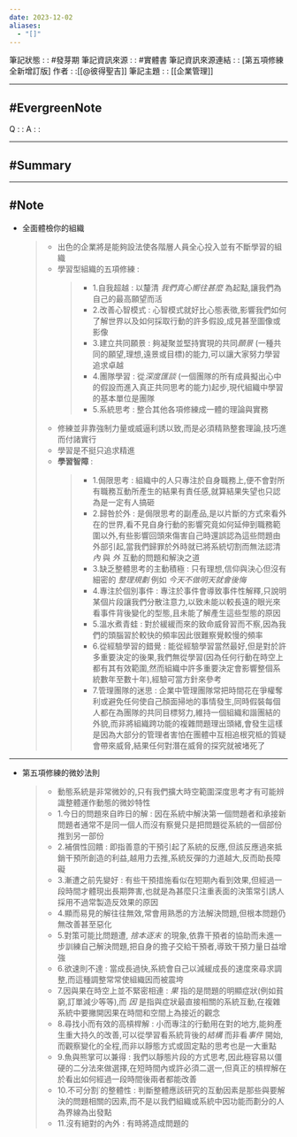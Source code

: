 ```yaml
---
date: 2023-12-02
aliases:
  - "[]"
---
```

筆記狀態 : :  #發芽期 
筆記資訊來源 : : #實體書 
筆記資訊來源連結 : : [第五項修練 全新增訂版]
作者 : :[[@彼得聖吉]]
筆記主題 : : [[企業管理]]

---
#EvergreenNote
---
Q : :
A : :

---
#Summary
---






---
#Note 
---
- 全面體檢你的組織 
	>- 出色的企業將是能夠設法使各階層人員全心投入並有不斷學習的組織
	>- 學習型組織的五項修練 : 
	>	>- 1.自我超越 : 以釐清 *我們真心嚮往甚麼* 為起點,讓我們為自己的最高願望而活
	>	>- 2.改善心智模式 : 心智模式就好比心態表徵,影響我們如何了解世界以及如何採取行動的許多假設,成見甚至圖像或影像
	>	>- 3.建立共同願景 : 夠凝聚並堅持實現的共同*願景* (一種共同的願望,理想,遠景或目標)的能力,可以讓大家努力學習追求卓越
	>	>- 4.團隊學習 : 從*深度匯談* (一個團隊的所有成員擬出心中的假設而進入真正共同思考的能力)起步,現代組織中學習的基本單位是團隊
	>	>- 5.系統思考 : 整合其他各項修練成一體的理論與實務
	>- 修練並非靠強制力量或威逼利誘以致,而是必須精熟整套理論,技巧進而付諸實行
	>- 學習是不挺只追求精進
	>- **學習智障** : 
	>	>- 1.侷限思考 : 組織中的人只專注於自身職務上,便不會對所有職務互動所產生的結果有責任感,就算結果失望也只認為是一定有人搞砸
	>	>- 2.歸咎於外 : 是侷限思考的副產品,是以片斷的方式來看外在的世界,看不見自身行動的影響究竟如何延伸到職務範圍以外,有些影響回頭來傷害自己時還誤認為這些問題由外部引起,當我們歸罪於外時就已將系統切割而無法認清 *內* 與 *外* 互動的問題和解決之道
	>	>- 3.缺乏整體思考的主動積極 : 只有理想,信仰與決心但沒有細密的 *整理規劃*  例如 *今天不做明天就會後悔*
	>	>- 4.專注於個別事件 : 專注於事件會導致事件性解釋,只說明某個片段讓我們分散注意力,以致未能以較長遠的眼光來看事件背後變化的型態,且未能了解產生這些型態的原因
	>	>- 5.溫水煮青蛙 : 對於緩緩而來的致命威脅習而不察,因為我們的頭腦習於較快的頻率因此很難察覺較慢的頻率
	>	>- 6.從經驗學習的錯覺 : 能從經驗學習當然最好,但是對於許多重要決定的後果,我們無從學習(因為任何行動在時空上都有其有效範圍,然而組織中許多重要決定會影響整個系統數年至數十年),經驗可當方針來參考
	>	>- 7.管理團隊的迷思 : 企業中管理團隊常把時間花在爭權奪利或避免任何使自己顏面掃地的事情發生,同時假裝每個人都在為團隊的共同目標努力,維持一個組織和諧團結的外貌,而非將組織跨功能的複雜問題理出頭緒,會發生這樣是因為大部分的管理者害怕在團體中互相追根究柢的質疑會帶來威脅,結果任何對潛在威脅的探究就被堵死了

---
- 第五項修練的微妙法則
	>- 動態系統是非常微妙的,只有我們擴大時空範圍深度思考才有可能辨識整體運作動態的微妙特性
	>- 1.今日的問題來自昨日的解 : 因在系統中解決第一個問題者和承接新問題者通常不是同一個人而沒有察覺只是把問題從系統的一個部份推到另一部份
	>- 2.補償性回饋 : 即指善意的干預引起了系統的反應,但該反應過來抵銷干預所創造的利益,越用力去推,系統反彈的力道越大,反而助長障礙
	>- 3.漸遭之前先變好 : 有些干預措施看似在短期內看到效果,但經過一段時間才體現出長期弊害,也就是為甚麼只注重表面的決策常引誘人採用不過常製造反效果的原因
	>- 4.顯而易見的解往往無效,常會用熟悉的方法解決問題,但根本問題仍無改善甚至惡化
	>- 5.對策可能比問題遭, *捨本逐末* 的現象,依靠干預者的協助而未進一步訓練自己解決問題,把自身的擔子交給干預者,導致干預力量日益增強
	>- 6.欲速則不達 : 當成長過快,系統會自己以減緩成長的速度來尋求調整,而這種調整常常使組織因而被震垮
	>- 7.因與果在時空上並不緊密相連 : *果* 指的是問題的明顯症狀(例如貧窮,訂單減少等等),而 *因* 是指與症狀最直接相關的系統互動,在複雜系統中要撇開因果在時間和空間上為接近的觀念
	>- 8.尋找小而有效的高槓桿解 : 小而專注的行動用在對的地方,能夠產生重大持久的改善,可以從學習看系統背後的*結構* 而非看*事件* 開始,而觀察變化的全程,而非以靜態方式或固定點的思考也是一大重點
	>- 9.魚與熊掌可以兼得 : 我們以靜態片段的方式思考,因此極容易以僵硬的二分法來做選擇,在短時間內或許必須二選一,但真正的槓桿解在於看出如何經過一段時間後兩者都能改善
	>- 10.不可分割˙的整體性 : 判斷整體應該研究的互動因素是那些與要解決的問題相關的因素,而不是以我們組織或系統中因功能而劃分的人為界線為出發點
	>- 11.沒有絕對的內外 : 有時將造成問題的 

